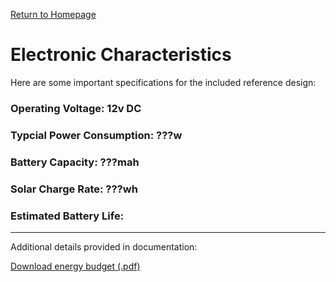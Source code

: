 <p> <a href="https://conrado-m-ucsd.github.io/SYN-100-Project/"> Return to Homepage </a> </p>

<h1> Electronic Characteristics </h1>

<p> Here are some important specifications for the included reference design: </p>

<h3> Operating Voltage: 12v DC </h3> 
<h3> Typcial Power Consumption: ???w </h3> 
<h3> Battery Capacity: ???mah </h3>
<h3> Solar Charge Rate: ???wh </h3> 
<h3> Estimated Battery Life: </h3> 

---

<p> Additional details provided in documentation: </p>
<p> <a href = "https://github.com/Conrado-M-UCSD/SYN-100-Project/raw/main/project%20documentation/Energy%20Budget.pdf"> Download energy budget (.pdf) </a> </p>